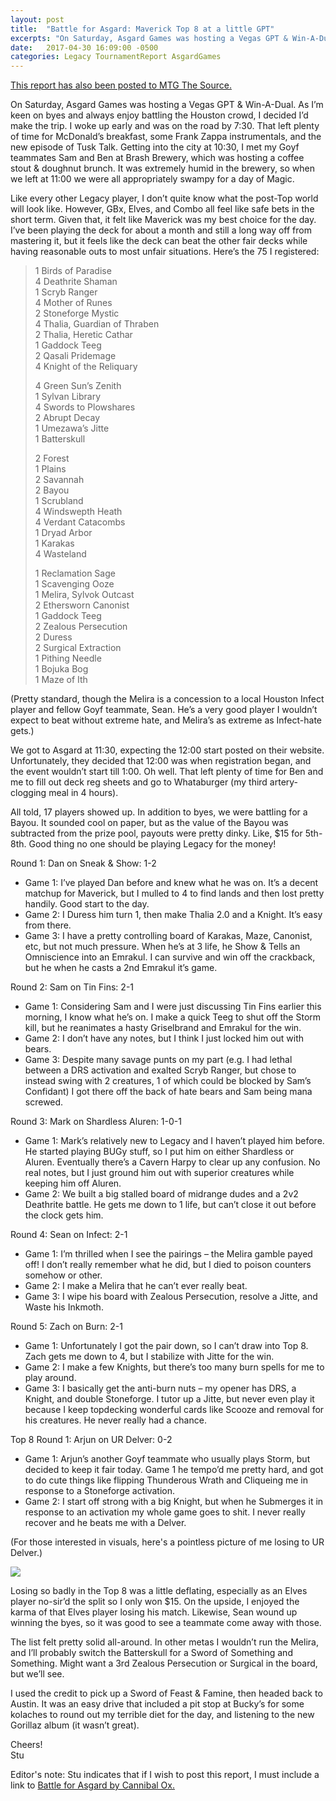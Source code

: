 ```yaml
---
layout: post
title:  "Battle for Asgard: Maverick Top 8 at a little GPT"
excerpts: "On Saturday, Asgard Games was hosting a Vegas GPT & Win-A-Dual. As I’m keen on byes and always enjoy battling the Houston crowd, I decided I’d make the trip."
date:   2017-04-30 16:09:00 -0500
categories: Legacy TournamentReport AsgardGames
---
```

[This report has also been posted to MTG The Source.](http://www.mtgthesource.com/forums/showthread.php?31631-Battle-for-Asgard-Maverick-Top-8-at-a-little-GPT&p=1005189#post1005189)

On Saturday, Asgard Games was hosting a Vegas GPT & Win-A-Dual. As I’m keen on byes and always enjoy battling the Houston crowd, I decided I’d make the trip. I woke up early and was on the road by 7:30. That left plenty of time for McDonald’s breakfast, some Frank Zappa instrumentals, and the new episode of Tusk Talk. Getting into the city at 10:30, I met my Goyf teammates Sam and Ben at Brash Brewery, which was hosting a coffee stout & doughnut brunch. It was extremely humid in the brewery, so when we left at 11:00 we were all appropriately swampy for a day of Magic. 

Like every other Legacy player, I don’t quite know what the post-Top world will look like. However, GBx, Elves, and Combo all feel like safe bets in the short term. Given that, it felt like Maverick was my best choice for the day. I’ve been playing the deck for about a month and still a long way off from mastering it, but it feels like the deck can beat the other fair decks while having reasonable outs to most unfair situations. Here’s the 75 I registered: 

>1 Birds of Paradise  
>4 Deathrite Shaman  
>1 Scryb Ranger  
>4 Mother of Runes  
>2 Stoneforge Mystic  
>4 Thalia, Guardian of Thraben  
>2 Thalia, Heretic Cathar  
>1 Gaddock Teeg  
>2 Qasali Pridemage  
>4 Knight of the Reliquary  
>  
>4 Green Sun’s Zenith  
>1 Sylvan Library  
>4 Swords to Plowshares  
>2 Abrupt Decay  
>1 Umezawa’s Jitte  
>1 Batterskull  
>  
>2 Forest  
>1 Plains  
>2 Savannah  
>2 Bayou  
>1 Scrubland  
>4 Windswepth Heath  
>4 Verdant Catacombs  
>1 Dryad Arbor  
>1 Karakas  
>4 Wasteland  
>  
>1 Reclamation Sage  
>1 Scavenging Ooze  
>1 Melira, Sylvok Outcast  
>2 Ethersworn Canonist  
>1 Gaddock Teeg  
>2 Zealous Persecution  
>2 Duress  
>2 Surgical Extraction  
>1 Pithing Needle  
>1 Bojuka Bog  
>1 Maze of Ith  

(Pretty standard, though the Melira is a concession to a local Houston Infect player and fellow Goyf teammate, Sean. He’s a very good player I wouldn’t expect to beat without extreme hate, and Melira’s as extreme as Infect-hate gets.)

We got to Asgard at 11:30, expecting the 12:00 start posted on their website. Unfortunately, they decided that 12:00 was when registration began, and the event wouldn’t start till 1:00. Oh well. That left plenty of time for Ben and me to fill out deck reg sheets and go to Whataburger (my third artery-clogging meal in 4 hours).

All told, 17 players showed up. In addition to byes, we were battling for a Bayou. It sounded cool on paper, but as the value of the Bayou was subtracted from the prize pool, payouts were pretty dinky. Like, $15 for 5th-8th. Good thing no one should be playing Legacy for the money!

Round 1: Dan on Sneak & Show: 1-2
- Game 1: I’ve played Dan before and knew what he was on. It’s a decent matchup for Maverick, but I mulled to 4 to find lands and then lost pretty handily. Good start to the day.
-	Game 2: I Duress him turn 1, then make Thalia 2.0 and a Knight. It’s easy from there.
-	Game 3: I have a pretty controlling board of Karakas, Maze, Canonist, etc, but not much pressure. When he’s at 3 life, he Show & Tells an Omniscience into an Emrakul. I can survive and win off the crackback, but he when he casts a 2nd Emrakul it’s game.

Round 2: Sam on Tin Fins: 2-1
-	Game 1: Considering Sam and I were just discussing Tin Fins earlier this morning, I know what he’s on. I make a quick Teeg to shut off the Storm kill, but he reanimates a hasty Griselbrand and Emrakul for the win.
-	Game 2: I don’t have any notes, but I think I just locked him out with bears.
-	Game 3: Despite many savage punts on my part (e.g. I had lethal between a DRS activation and exalted Scryb Ranger, but chose to instead swing with 2 creatures, 1 of which could be blocked by Sam’s Confidant) I got there off the back of hate bears and Sam being mana screwed.

Round 3: Mark on Shardless Aluren: 1-0-1
-	Game 1: Mark’s relatively new to Legacy and I haven’t played him before. He started playing BUGy stuff, so I put him on either Shardless or Aluren. Eventually there’s a Cavern Harpy to clear up any confusion. No real notes, but I just ground him out with superior creatures while keeping him off Aluren.
-	Game 2: We built a big stalled board of midrange dudes and a 2v2 Deathrite battle. He gets me down to 1 life, but can’t close it out before the clock gets him.

Round 4: Sean on Infect: 2-1
-	Game 1: I’m thrilled when I see the pairings – the Melira gamble payed off! I don’t really remember what he did, but I died to poison counters somehow or other.
-	Game 2: I make a Melira that he can’t ever really beat.
-	Game 3: I wipe his board with Zealous Persecution, resolve a Jitte, and Waste his Inkmoth. 

Round 5: Zach on Burn: 2-1
-	Game 1: Unfortunately I got the pair down, so I can’t draw into Top 8. Zach gets me down to 4, but I stabilize with Jitte for the win.
-	Game 2: I make a few Knights, but there’s too many burn spells for me to play around.
-	Game 3: I basically get the anti-burn nuts – my opener has DRS, a Knight, and double Stoneforge. I tutor up a Jitte, but never even play it because I keep topdecking wonderful cards like Scooze and removal for his creatures. He never really had a chance.

Top 8 Round 1: Arjun on UR Delver: 0-2
-	Game 1: Arjun’s another Goyf teammate who usually plays Storm, but decided to keep it fair today. Game 1 he tempo’d me pretty hard, and got to do cute things like flipping Thunderous Wrath and Cliqueing me in response to a Stoneforge activation.
-	Game 2: I start off strong with a big Knight, but when he Submerges it in response to an activation my whole game goes to shit. I never really recover and he beats me with a Delver.

(For those interested in visuals, here's a pointless picture of me losing to UR Delver.)

![](https://images.lonestarlhurgoyfs.com/2017-04-30-1.jpg)

Losing so badly in the Top 8 was a little deflating, especially as an Elves player no-sir’d the split so I only won $15. On the upside, I enjoyed the karma of that Elves player losing his match. Likewise, Sean wound up winning the byes, so it was good to see a teammate come away with those. 

The list felt pretty solid all-around. In other metas I wouldn’t run the Melira, and I’ll probably switch the Batterskull for a Sword of Something and Something. Might want a 3rd Zealous Persecution or Surgical in the board, but we’ll see. 

I used the credit to pick up a Sword of Feast & Famine, then headed back to Austin. It was an easy drive that included a pit stop at Bucky’s for some kolaches to round out my terrible diet for the day, and listening to the new Gorillaz album (it wasn’t great). 

Cheers!  
Stu

Editor's note: Stu indicates that if I wish to post this report, I must include a link to [Battle for Asgard by Cannibal Ox.](https://www.youtube.com/watch?v=S-zoccgHSyk)
